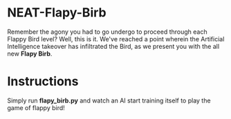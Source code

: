 
# NEAT-Flapy-Birb
Remember the agony you had to go undergo to proceed through each Flappy Bird level? Well, this is it. We've reached a point wherein the Artificial Intelligence takeover has infiltrated the Bird, as we present you with the all new **Flapy Birb**.


# Instructions
Simply run **flapy_birb.py** and watch an AI start training itself to play the game of flappy bird!


